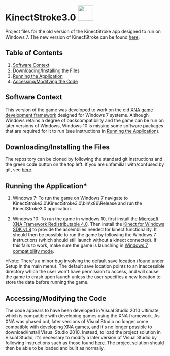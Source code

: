 # KinectStroke3.0 <img src="KinectStroke3.0/KinectStroke3.0/Game.ico" height="48">

Project files for the old version of the KinectStroke app designed to run on Windows 7. The new version of KinectStroke can be found [here](https://github.com/Whisky-Jack/KinectStroke).

## Table of Contents
1. [Software Context](#softwarecontext)
2. [Downloading/Installing the Files](#downloading)
3. [Running the Application](#running)
4. [Accessing/Modifying the Code](#modifying)

## Software Context <a name="softwarecontext"></a>

This version of the game was developed to work on the old [XNA game development framework](https://microsoft.fandom.com/wiki/XNA) designed for Windows 7 systems. Although Windows retains a degree of backcompatibility and the game can be run on later versions of Windows, Windows 10 is missing some software packages that are required for it to run (see instructions in [Running the Application](#running)).

## Downloading/Installing the Files <a name="downloading"></a>

The repository can be cloned by following the standard git instructions and the green code button on the top left. If you are unfamiliar with/confused by git, see [here](https://docs.github.com/en/repositories/creating-and-managing-repositories/cloning-a-repository).


## Running the Application* <a name="running"></a>

1. Windows 7: To run the game on Windows 7 navigate to KinectStroke3.0\KinectStroke3.0\bin\x86\Release and run the KinectStroke3.0 application.

2. Windows 10: To run the game in windows 10, first install the [Microsoft XNA Framework Redistributable 4.0](https://www.microsoft.com/en-ca/download/details.aspx?id=20914). Then install the [Kinect for Windows SDK v1.8](https://www.microsoft.com/en-ca/download/details.aspx?id=40278) to provide the assemblies needed for kinect functionality. It should then be possible to run the game by following the Windows 7 instructions (which should still launch without a kinect connected). If this fails to work, make sure the game is launching in [Windows 7 compatibility mode](https://support.microsoft.com/en-us/windows/make-older-apps-or-programs-compatible-with-windows-10-783d6dd7-b439-bdb0-0490-54eea0f45938).
  
*Note: There's a minor bug involving the default save location (found under Setup in the main menu). The default save location points to an inaccessible directory which the user won't have permission to access, and will cause the game to crash upon launch unless the user specifies a new location to store the data before running the game.

## Accessing/Modifying the Code <a name="modifying"></a>

The code appears to have been developed in Visual Studio 2010 Ultimate, which is compatible with developing games using the XNA framework. As XNA was phased out, later versions of Visual Studio no longer come compatible with developing XNA games, and it's no longer possible to download/install Visual Studio 2010. Instead, to load the project solution in Visual Studio, it's necessary to modify a later version of Visual Studio by following instructions such as those found [here](https://flatredball.com/visual-studio-2017-xna-setup/). The project solution should then be able to be loaded and built as normally.
